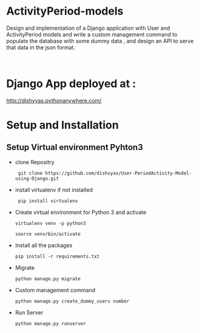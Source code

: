 # ActivityPeriod-models
Design and implementation of a Django application with User and ActivityPeriod models and write
a custom management command to populate the database with some dummy data , and design an API to serve that data in the json format.

<br>

# Django App deployed at : 
http://dishvyas.pythonanywhere.com/



# Setup and Installation
##  Setup Virtual environment Pyhton3


- clone Repositry
    <pre><code> git clone https://github.com/dishvyas/User-PeriodActivity-Model-using-Django.git</pre></code>


- install virtualenv if not installed
    <pre><code> pip install virtualenv </pre></code> 

- Create virtual environment for Python 3 and activate
    <pre><code>virtualenv venv -p python3 </pre></code> 
    <pre><code>source venv/bin/activate</pre></code>

- Install all the packages
    <pre><code>pip install -r requirements.txt</pre></code>
   

- Migrate
    <pre><code>python manage.py migrate</code></pre>
    
- Custom management command 
    <pre><code>python manage.py create_dummy_users number</code></pre>   
 
- Run Server
    <pre><code>python manage.py runserver</code></pre>

